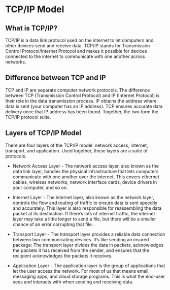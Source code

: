 # **TCP/IP Model**
## What is TCP/IP?
TCP/IP is a data link protocol used on the internet to let computers and other devices send and receive data. TCP/IP stands for Transmission Control Protocol/Internet Protocol and makes it possible for devices connected to the internet to communicate with one another across networks.
## Difference between TCP and IP
TCP and IP are separate computer network protocols. The difference between TCP (Transmission Control Protocol) and IP (Internet Protocol) is their role in the data transmission process. IP obtains the address where data is sent (your computer has an IP address). TCP ensures accurate data delivery once that IP address has been found. Together, the two form the TCP/IP protocol suite.
## Layers of TCP/IP Model 
There are four layers of the TCP/IP model: network access, internet, transport, and application. Used together, these layers are a suite of protocols.
- Network Access Layer - The network access layer, also known as the data link layer, handles the physical infrastructure that lets computers communicate with one another over the internet. This covers ethernet cables, wireless networks, network interface cards, device drivers in your computer, and so on.

- Internet Layer - The internet layer, also known as the network layer, controls the flow and routing of traffic to ensure data is sent speedily and accurately. This layer is also responsible for reassembling the data packet at its destination. If there’s lots of internet traffic, the internet layer may take a little longer to send a file, but there will be a smaller chance of an error corrupting that file.
- Transport Layer - The transport layer provides a reliable data connection between two communicating devices. It’s like sending an insured package: The transport layer divides the data in packets, acknowledges the packets it has received from the sender, and ensures that the recipient acknowledges the packets it receives.
- Application Layer - The application layer is the group of applications that let the user access the network. For most of us that means email, messaging apps, and cloud storage programs. This is what the end-user sees and interacts with when sending and receiving data.
 